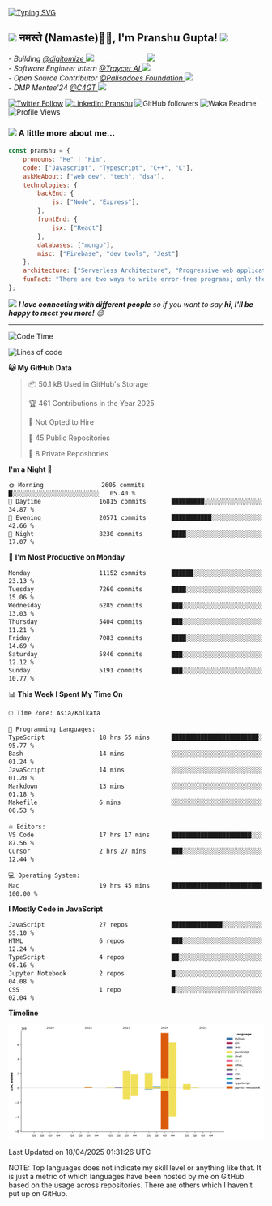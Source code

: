   [![Typing SVG](https://readme-typing-svg.herokuapp.com?font=Fira+Code&pause=1000&color=F7E800FD&center=true&width=435&lines=%3C%F0%9F%91%8B+Hello%2C+World!+%2F+%3E;%3C%F0%9F%91%8B+Ciao%2C+World!+%2F+%3E;%3C%F0%9F%91%8B+Hola%2C+World!+%2F+%3E;%3C%F0%9F%91%8B+Bonjour%2C+World!+%2F+%3E)](https://github.com/pranshugupta54)
  
  <h2><img src="https://emojis.slackmojis.com/emojis/images/1531849430/4246/blob-sunglasses.gif?1531849430" width="30"/> नमस्ते (Namaste)🙏🏻, I'm Pranshu Gupta! <img src="https://media.giphy.com/media/12oufCB0MyZ1Go/giphy.gif" width="50"></h2>
<img align='right' src="https://media.giphy.com/media/M9gbBd9nbDrOTu1Mqx/giphy.gif" width="230">
<p><em>- Building <a href="https://www.digitomize.com/">@digitomize
</a><img src="https://media.giphy.com/media/WUlplcMpOCEmTGBtBW/giphy.gif" width="30"> 
</em> <br />
<em>- Software Engineer Intern <a href="https://traycer.ai/">@Traycer AI
</a><img src="https://media.giphy.com/media/WUlplcMpOCEmTGBtBW/giphy.gif" width="30"> 
</em> <br />
<em>- Open Source Contributor <a href="http://palisadoes.org">@Palisadoes Foundation
</a><img src="https://media.giphy.com/media/WUlplcMpOCEmTGBtBW/giphy.gif" width="30"> 
</em> <br />
<em>- DMP Mentee'24 <a href="https://www.codeforgovtech.in">@C4GT
</a><img src="https://media.giphy.com/media/WUlplcMpOCEmTGBtBW/giphy.gif" width="30"> 
</em> <br />
</p>



[![Twitter Follow](https://img.shields.io/twitter/follow/pranshgupta54?label=Follow)](https://twitter.com/intent/follow?screen_name=pranshgupta54)
[![Linkedin: Pranshu](https://img.shields.io/badge/-Pranshu-blue?style=flat-square&logo=Linkedin&logoColor=white&link=http://linkedin.com/in/pranshu54/)](http://linkedin.com/in/pranshu54/)
![GitHub followers](https://img.shields.io/github/followers/pranshugupta54?label=Follow&style=social)
![Waka Readme](https://github.com/pranshugupta54/pranshugupta54/workflows/Waka%20Readme/badge.svg)
![Profile Views](https://komarev.com/ghpvc/?username=pranshugupta54&style=flat-square)

### <img src="https://media.giphy.com/media/VgCDAzcKvsR6OM0uWg/giphy.gif" width="50"> A little more about me...  

```javascript
const pranshu = {
    pronouns: "He" | "Him",
    code: ["Javascript", "Typescript", "C++", "C"],
    askMeAbout: ["web dev", "tech", "dsa"],
    technologies: {
        backEnd: {
            js: ["Node", "Express"],
        },
        frontEnd: {
            jsx: ["React"]
        },
        databases: ["mongo"],
        misc: ["Firebase", "dev tools", "Jest"]
    },
    architecture: ["Serverless Architecture", "Progressive web applications", "Single page applications"],
    funFact: "There are two ways to write error-free programs; only the third one works"
};
```

<img src="https://media.giphy.com/media/LnQjpWaON8nhr21vNW/giphy.gif" width="60"> <em><b>I love connecting with different people</b> so if you want to say <b>hi, I'll be happy to meet you more!</b> 😊</em>

---
<!--START_SECTION:waka-->
![Code Time](http://img.shields.io/badge/Code%20Time-933%20hrs%209%20mins-blue)

![Lines of code](https://img.shields.io/badge/From%20Hello%20World%20I%27ve%20Written-21.2%20million%20lines%20of%20code-blue)

**🐱 My GitHub Data** 

> 📦 50.1 kB Used in GitHub's Storage 
 > 
> 🏆 461 Contributions in the Year 2025
 > 
> 🚫 Not Opted to Hire
 > 
> 📜 45 Public Repositories 
 > 
> 🔑 8 Private Repositories 
 > 
**I'm a Night 🦉** 

```text
🌞 Morning                2605 commits        █░░░░░░░░░░░░░░░░░░░░░░░░   05.40 % 
🌆 Daytime                16815 commits       █████████░░░░░░░░░░░░░░░░   34.87 % 
🌃 Evening                20571 commits       ███████████░░░░░░░░░░░░░░   42.66 % 
🌙 Night                  8230 commits        ████░░░░░░░░░░░░░░░░░░░░░   17.07 % 
```
📅 **I'm Most Productive on Monday** 

```text
Monday                   11152 commits       ██████░░░░░░░░░░░░░░░░░░░   23.13 % 
Tuesday                  7260 commits        ████░░░░░░░░░░░░░░░░░░░░░   15.06 % 
Wednesday                6285 commits        ███░░░░░░░░░░░░░░░░░░░░░░   13.03 % 
Thursday                 5404 commits        ███░░░░░░░░░░░░░░░░░░░░░░   11.21 % 
Friday                   7083 commits        ████░░░░░░░░░░░░░░░░░░░░░   14.69 % 
Saturday                 5846 commits        ███░░░░░░░░░░░░░░░░░░░░░░   12.12 % 
Sunday                   5191 commits        ███░░░░░░░░░░░░░░░░░░░░░░   10.77 % 
```


📊 **This Week I Spent My Time On** 

```text
🕑︎ Time Zone: Asia/Kolkata

💬 Programming Languages: 
TypeScript               18 hrs 55 mins      ████████████████████████░   95.77 % 
Bash                     14 mins             ░░░░░░░░░░░░░░░░░░░░░░░░░   01.24 % 
JavaScript               14 mins             ░░░░░░░░░░░░░░░░░░░░░░░░░   01.20 % 
Markdown                 13 mins             ░░░░░░░░░░░░░░░░░░░░░░░░░   01.18 % 
Makefile                 6 mins              ░░░░░░░░░░░░░░░░░░░░░░░░░   00.53 % 

🔥 Editors: 
VS Code                  17 hrs 17 mins      ██████████████████████░░░   87.56 % 
Cursor                   2 hrs 27 mins       ███░░░░░░░░░░░░░░░░░░░░░░   12.44 % 

💻 Operating System: 
Mac                      19 hrs 45 mins      █████████████████████████   100.00 % 
```

**I Mostly Code in JavaScript** 

```text
JavaScript               27 repos            ██████████████░░░░░░░░░░░   55.10 % 
HTML                     6 repos             ███░░░░░░░░░░░░░░░░░░░░░░   12.24 % 
TypeScript               4 repos             ██░░░░░░░░░░░░░░░░░░░░░░░   08.16 % 
Jupyter Notebook         2 repos             █░░░░░░░░░░░░░░░░░░░░░░░░   04.08 % 
CSS                      1 repo              █░░░░░░░░░░░░░░░░░░░░░░░░   02.04 % 
```



**Timeline**

![Lines of Code chart](https://raw.githubusercontent.com/pranshugupta54/pranshugupta54/main/assets/bar_graph.png)


 Last Updated on 18/04/2025 01:31:26 UTC
<!--END_SECTION:waka-->

NOTE: Top languages does not indicate my skill level or anything like that. It is just a metric of which languages have been hosted by me on GitHub based on the usage across repositories. There are others which I haven't put up on GitHub.
